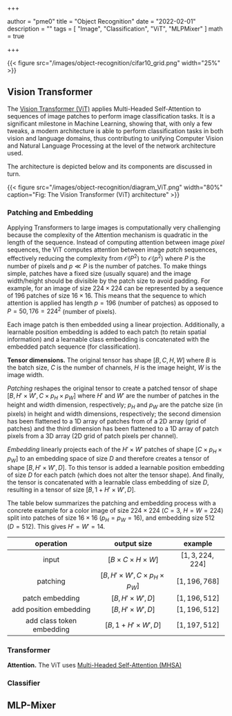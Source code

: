 +++

author = "pme0"
title = "Object Recognition"
date = "2022-02-01"
description = ""
tags = [
    "Image",
    "Classification",
    "ViT", 
    "MLPMixer"
]
math = true

+++


{{< figure src="/images/object-recognition/cifar10_grid.png" width="25%" >}}


## Vision Transformer

The [Vision Transformer (ViT)](https://github.com/google-research/vision_transformer) applies Multi-Headed Self-Attention to sequences of image patches to perform image classification tasks. It is a significant milestone in Machine Learning, showing that, with only a few tweaks, a modern architecture is able to perform classification tasks in both vision and language domains, thus contributing to unifying Computer Vision and Natural Language Processing at the level of the network architecture used.

The architecture is depicted below and its components are discussed in turn.

{{< figure src="/images/object-recognition/diagram_ViT.png" width="80%" caption="Fig: The Vision Transformer (ViT) architecture" >}}

### Patching and Embedding

Applying Transformers to large images is computationally very challenging because the complexity of the Attention mechanism is quadratic in the length of the sequence. Instead of computing attention between image *pixel* sequences, the ViT computes attention between image *patch* sequences, effectively reducing the complexity from $\mathcal{O}(P^2)$ to $\mathcal{O}(p^2)$ where $P$ is the number of pixels and $p \ll P$ is the number of patches.
To make things simple, patches have a fixed size (usually square) and the image width/height should be divisible by the patch size to avoid padding. For example, for an image of size $224 \times 224$ can be represented by a sequence of $196$ patches of size $16 \times 16$.
This means that the sequence to which attention is applied has length $p=196$ (number of patches) as opposed to $P=50,176=224^2$ (number of pixels).

Each image patch is then embedded using a linear projection. Additionally, a learnable position embedding is added to each patch (to retain spatial information) and a learnable class embedding is concatenated with the embedded patch sequence (for classification).

**Tensor dimensions.** The original tensor has shape $[B, C, H, W]$ where $B$ is the batch size, $C$ is the number of channels, $H$ is the image height, $W$ is the image width.

*Patching* reshapes the original tensor to create a patched tensor of shape $[B, H' \times W', C \times p_{H} \times p_{W}]$ where $H'$ and $W'$ are the number of patches in the height and width dimension, respectively; $p_{H}$ and $p_{W}$ are the patche size (in pixels) in height and width dimensions, respectively; the second dimension has been flattened to a 1D array of patches from of a 2D array (grid of patches) and the third dimension has been flattened to a 1D array of patch pixels from a 3D array (2D grid of patch pixels per channel).

*Embedding* linearly projects each of the $H' \times W'$ patches of shape $[C \times p_{H} \times p_{W}]$ to an embedding space of size $D$ and therefore creates a tensor of shape $[B, H' \times W', D]$. To this tensor is added a learnable position embedding of size $D$ for each patch (which does not alter the tensor shape). And finally, the tensor is concatenated with a learnable class embedding of size $D$, resulting in a tensor of size $[B, 1 + H' \times W', D]$.

The table below summarizes the patching and embedding process with a concrete example for a color image of size $224 \times 224$ ($C=3$, $H = W = 224$) split into patches of size $16 \times 16$ ($p_{H} = p_{W} = 16$), and embedding size $512$ ($D=512$). This gives $H' = W' = 14$.

|  operation  |  output size  | example |
|:--:|:--:|:--:|
| input | $[B \times C \times H \times W]$ |  $[1, 3, 224, 224]$
| patching | $[B, H' \times W', C \times p_{H} \times p_{W}]$ |  $[1, 196, 768]$
| patch embedding | $[B, H' \times W', D]$ |  $[1, 196, 512]$
| add position embedding | $[B, H' \times W', D]$ |  $[1, 196, 512]$
| add class token embedding | $[B, 1+ H' \times W', D]$ |  $[1, 197, 512]$



### Transformer

**Attention.** The ViT uses [Multi-Headed Self-Attention (MHSA)](https://arxiv.org/abs/1706.03762)


### Classifier





## MLP-Mixer